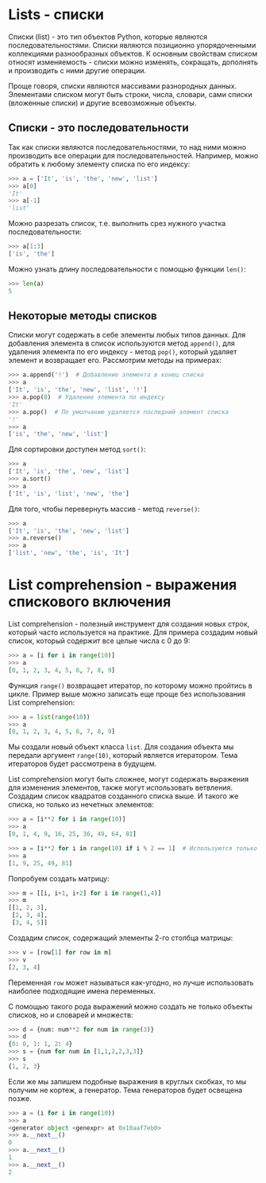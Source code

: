 # Lists - списки

Списки (list) - это тип объектов Python, которые являются последовательностями. Списки являются позиционно упорядоченными коллекциями разнообразных объектов. К основным свойствам списком относят изменяемость - списки можно изменять, сокращать, дополнять и производить с ними другие операции.  

Проще говоря, списки являются массивами разнородных данных. Элементами списком могут быть строки, числа, словари, сами списки (вложенные списки) и другие всевозможные объекты.

## Списки - это последовательности

Так как списки являются последовательностями, то над ними можно производить все операции для последовательностей. Например, можно обратить к любому элементу списка по его индексу:

```python
>>> a = ['It', 'is', 'the', 'new', 'list']
>>> a[0]
'It'
>>> a[-1]
'list'
```

Можно разрезать список, т.е. выполнить срез нужного участка последовательности: 

```python
>>> a[1:3]
['is', 'the']
```

Можно узнать длину последовательности с помощью функции `len()`:

```python
>>> len(a)
5
```

## Некоторые методы списков

Списки могут содержать в себе элементы любых типов данных. Для добавления элемента в список используются метод `append()`, для удаления элемента по его индексу - метод `pop()`, который удаляет элемент и возвращает его. Рассмотрим методы на примерах:

```python
>>> a.append('!')  # Добавление элемента в конец списка
>>> a
['It', 'is', 'the', 'new', 'list', '!']
>>> a.pop(0)  # Удаление элемента по индексу
'It'
>>> a.pop()  # По умолчанию удаляется последний элемент списка
'!'
>>> a
['is', 'the', 'new', 'list']
```

Для сортировки доступен метод `sort()`:

```python
>>> a
['It', 'is', 'the', 'new', 'list']
>>> a.sort()
>>> a
['It', 'is', 'list', 'new', 'the']
```

Для того, чтобы перевернуть массив - метод `reverse()`:

```python
>>> a
['It', 'is', 'the', 'new', 'list']
>>> a.reverse()
>>> a
['list', 'new', 'the', 'is', 'It']
```

# List comprehension - выражения спискового включения

List comprehension - полезный инструмент для создания новых строк, который часто используется на практике. Для примера создадим новый список, который содержит все целые числа с 0 до 9:

```python
>>> a = [i for i in range(10)]
>>> a
[0, 1, 2, 3, 4, 5, 6, 7, 8, 9]
```

Функция `range()` возвращает итератор, по которому можно пройтись в цикле. Пример выше можно записать еще проще без использования List comprehension:

```python
>>> a = list(range(10))
>>> a
[0, 1, 2, 3, 4, 5, 6, 7, 8, 9]
```

Мы создали новый объект класса `list`. Для создания объекта мы передали аргумент `range(10)`, который является итератором. Тема итераторов будет рассмотрена в будущем.

List comprehension могут быть сложнее, могут содержать выражения для изменения элементов, также могут использовать ветвления. Создадим список квадратов созданного списка выше. И такого же списка, но только из нечетных элементов:

```python
>>> a = [i**2 for i in range(10)]
>>> a
[0, 1, 4, 9, 16, 25, 36, 49, 64, 81]

>>> a = [i**2 for i in range(10) if i % 2 == 1]  # Используются только нечетные числа
>>> a
[1, 9, 25, 49, 81]
```

Попробуем создать матрицу:

```python
>>> m = [[i, i+1, i+2] for i in range(1,4)]
>>> m
[[1, 2, 3], 
 [2, 3, 4],
 [3, 4, 5]]
```

Создадим список, содержащий элементы 2-го столбца матрицы:

```python
>>> v = [row[1] for row in m]
>>> v
[2, 3, 4]
```

Переменная `row` может называться как-угодно, но лучше использовать наиболее подходящие имена переменных.

С помощью такого рода выражений можно создать не только объекты списков, но и словарей и множеств:

```python
>>> d = {num: num**2 for num in range(3)}
>>> d
{0: 0, 1: 1, 2: 4}
>>> s = {num for num in [1,1,2,2,3,3]}
>>> s
{1, 2, 3}
```

Если же мы запишем подобные выражения в круглых скобках, то мы получим не кортеж, а генератор. Тема генераторов будет освещена позже.

```python
>>> a = (i for i in range(10))
>>> a
<generator object <genexpr> at 0x10aaf7eb0>
>>> a.__next__()
0
>>> a.__next__()
1
>>> a.__next__()
2
```
